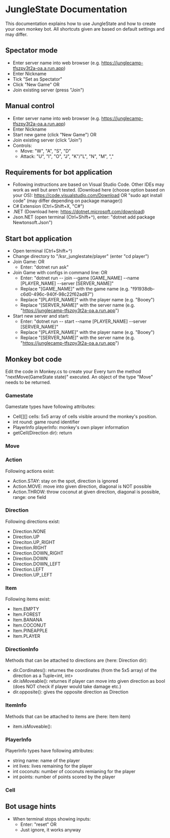 # JungleState Documentation
This documentation explains how to use JungleState and how to create your own monkey bot. All shortcuts given are based on default settings and may differ.

## Spectator mode
* Enter server name into web browser (e.g. https://junglecamp-tfszpy3t2a-oa.a.run.app)
* Enter Nickname
* Tick "Set as Spectator"
* Click "New Game" OR
* Join existing server (press "Join")

## Manual control
* Enter server name into web browser (e.g. https://junglecamp-tfszpy3t2a-oa.a.run.app)
* Enter Nickname
* Start new game (click "New Game") OR
* Join existing server (click "Join")
* Controls:
    * Move: "W", "A", "S", "D"
    * Attack: "U", "I", "O", "J", "K"/"L", "N", "M", ","

## Requirements for bot application
* Following instructions are based on Visual Studio Code. Other IDEs may work as well but aren't tested. (Download here (choose option based on your OS): https://code.visualstudio.com/Download OR "sudo apt install code" (may differ depending on package manager))
* C# Extension (Ctrl+Shift+X, "C#")
* .NET (Download here: https://dotnet.microsoft.com/download)
* Json.NET (open terminal (Ctrl+Shift+^), enter: "dotnet add package Newtonsoft.Json")

## Start bot application
* Open terminal (Ctrl+Shift+^)
* Change directory to "/ksr_junglestate/player" (enter "cd player")
* Join Game: OR
    * Enter: "dotnet run ask"
* Join Game with configs in command line: OR
    * Enter: "dotnet run -- join --game [GAME_NAME]  --name [PLAYER_NAME] --server [SERVER_NAME]"
    * Replace "[GAME_NAME]" with the game name (e.g. "f91938db-c6d0-496c-940f-98c22f62ad87")
    * Replace "[PLAYER_NAME]" with the player name (e.g. "Booey")
    * Replace "[SERVER_NAME]" with the server name (e.g. "https://junglecamp-tfszpy3t2a-oa.a.run.app")
* Start new server and start:
    * Enter: "dotnet run -- start --name [PLAYER_NAME] --server [SERVER_NAME]"
    * Replace "[PLAYER_NAME]" with the player name (e.g. "Booey")
    * Replace "[SERVER_NAME]" with the server name (e.g. "https://junglecamp-tfszpy3t2a-oa.a.run.app")

## Monkey bot code
Edit the code in Monkey.cs to create your
Every turn the method "nextMove(GameState state)" executed. An object of the type "Move" needs to be returned.

### Gamestate
Gamestate types have following attributes:
* Cell[][] cells: 5x5 array of cells visible around the monkey's position.
* int round: game round identifier
* PlayerInfo playerInfo: monkey's own player information
* getCell(Direction dir): return

### Move





### Action
Following actions exist:
* Action.STAY: stay on the spot, direction is ignored
* Action.MOVE: move into given direction, diagonal is NOT possible
* Action.THROW: throw coconut at given direction, diagonal is possible, range: one field

### Direction
Following directions exist:
* Direction.NONE
* Direction.UP
* Direciton.UP_RIGHT
* Direction.RIGHT
* Direction.DOWN_RIGHT
* Direction.DOWN
* Direction.DOWN_LEFT
* Direction.LEFT
* Direction.UP_LEFT

### Item
Following items exist:
* Item.EMPTY
* Item.FOREST
* Item.BANANA
* Item.COCONUT
* Item.PINEAPPLE
* Item.PLAYER

### DirectionInfo
Methods that can be attached to directions are (here: Direction dir):
* dir.Cordinates(): returnes the coordinates (from the 5x5 array) of the direction as a Tuple<int, int>
* dir.isMoveable(): returnes if player can move into given direction as bool (does NOT check if player would take damage etc.)
* dir.opposite(): gives the opposite direction as Direction

### ItemInfo
Methods that can be attached to items are (here: Item item)
* item.isMoveable():

### PlayerInfo
PlayerInfo types have following attributes:
* string name: name of the player
* int lives: lives remaining for the player
* int coconuts: number of coconuts remianing for the player
* int points: number of points scored by the player

### Cell



## Bot usage hints
* When terminal stops showing inputs:
    * Enter: "reset" OR
    * Just ignore, it works anyway